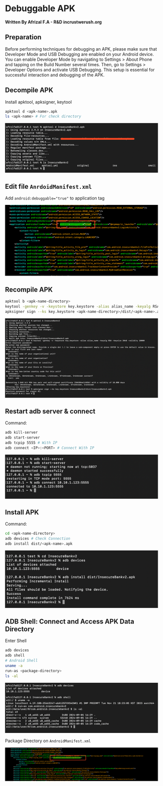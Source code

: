 # Debuggable APK

**Written By Afrizal F.A - R&D incrustwerush.org**

## Preparation

Before performing techniques for debugging an APK, please make sure that Developer Mode and USB Debugging are enabled on your Android device. You can enable Developer Mode by navigating to Settings > About Phone and tapping on the Build Number several times. Then, go to Settings > Developer Options and activate USB Debugging. This setup is essential for successful interaction and debugging of the APK.

## Decompile APK

Install apktool, apksigner, keytool

```bash
apktool d <apk-name>.apk
ls <apk-name> # For check directory
```

![1725528237394](image/Debuggable_APK/1725528237394.png)

## Edit file `AnrdoidManifest.xml`

Add `android:debuggable="true"` to application tag

![1725526702479](image/Debuggable_APK/1725526702479.png)

## Recompile APK

```bash
apktool b <apk-name-directory>
keytool -genkey -v -keystore key.keystore -alias alias_name -keyalg RSA -keysize 2048 -validity 10000
apksigner sign --ks key.keystore <apk-name-directory>/dist/<apk-name>.apk
```

![1725528385787](image/Debuggable_APK/1725528385787.png)

## Restart adb server & connect

Command:

```bash
adb kill-server
adb start-server
adb tcpip 5555 # With IP
adb connect <IP>:<PORT> # Connect With IP
```

![1725525986735](image/Debuggable_APK/1725525986735.png)

## Install APK

Command:

```bash
cd <apk-name-directory>
adb devices # Check Connection
adb install dist/<apk-name>.apk
```

![1725527443879](image/Debuggable_APK/1725527443879.png)

## ADB Shell: Connect and Access APK Data Directory

Enter Shell

```bash
adb devices
adb shell
# Android Shell
uname -a
run-as <package-directory>
ls -al
```

![1725528700359](image/Debuggable_APK/1725528700359.png)

Package Directory on `AndroidManifest.xml`

![1725527769354](image/Debuggable_APK/1725527769354.png)
